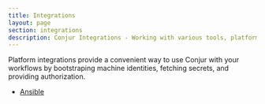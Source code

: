 ```yaml
---
title: Integrations
layout: page
section: integrations
description: Conjur Integrations - Working with various tools, platforms, and languages
---
```


Platform integrations provide a convenient way to use Conjur with your workflows
by bootstraping machine identities, fetching secrets, and providing
authorization.

* [Ansible](ansible.html)

